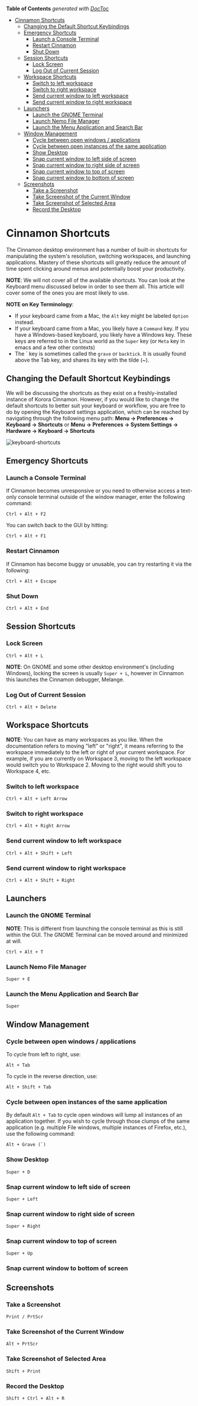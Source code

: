 <!-- START doctoc generated TOC please keep comment here to allow auto update -->
<!-- DON'T EDIT THIS SECTION, INSTEAD RE-RUN doctoc TO UPDATE -->
**Table of Contents**  *generated with [DocToc](https://github.com/thlorenz/doctoc)*

- [Cinnamon Shortcuts](#cinnamon-shortcuts)
  - [Changing the Default Shortcut Keybindings](#changing-the-default-shortcut-keybindings)
  - [Emergency Shortcuts](#emergency-shortcuts)
    - [Launch a Console Terminal](#launch-a-console-terminal)
    - [Restart Cinnamon](#restart-cinnamon)
    - [Shut Down](#shut-down)
  - [Session Shortcuts](#session-shortcuts)
    - [Lock Screen](#lock-screen)
    - [Log Out of Current Session](#log-out-of-current-session)
  - [Workspace Shortcuts](#workspace-shortcuts)
    - [Switch to left workspace](#switch-to-left-workspace)
    - [Switch to right workspace](#switch-to-right-workspace)
    - [Send current window to left workspace](#send-current-window-to-left-workspace)
    - [Send current window to right workspace](#send-current-window-to-right-workspace)
  - [Launchers](#launchers)
    - [Launch the GNOME Terminal](#launch-the-gnome-terminal)
    - [Launch Nemo File Manager](#launch-nemo-file-manager)
    - [Launch the Menu Application and Search Bar](#launch-the-menu-application-and-search-bar)
  - [Window Management](#window-management)
    - [Cycle between open windows / applications](#cycle-between-open-windows--applications)
    - [Cycle between open instances of the same application](#cycle-between-open-instances-of-the-same-application)
    - [Show Desktop](#show-desktop)
    - [Snap current window to left side of screen](#snap-current-window-to-left-side-of-screen)
    - [Snap current window to right side of screen](#snap-current-window-to-right-side-of-screen)
    - [Snap current window to top of screen](#snap-current-window-to-top-of-screen)
    - [Snap current window to bottom of screen](#snap-current-window-to-bottom-of-screen)
  - [Screenshots](#screenshots)
    - [Take a Screenshot](#take-a-screenshot)
    - [Take Screenshot of the Current Window](#take-screenshot-of-the-current-window)
    - [Take Screenshot of Selected Area](#take-screenshot-of-selected-area)
    - [Record the Desktop](#record-the-desktop)

<!-- END doctoc generated TOC please keep comment here to allow auto update -->

# Cinnamon Shortcuts

The Cinnamon desktop environment has a number of built-in shortcuts for manipulating the system's resolution, switching workspaces, and launching applications. Mastery of these shortcuts will greatly reduce the amount of time spent clicking around menus and potentially boost your productivity.

**NOTE**: We will not cover all of the available shortcuts. You can look at the Keyboard menu discussed below in order to see them all. This article will cover some of the ones you are most likely to use.

**NOTE on Key Terminology**:

 * If your keyboard came from a Mac, the `Alt` key might be labeled `Option` instead.
 * If your keyboard came from a Mac, you likely have a `Command` key. If you have a Windows-based keyboard, you likely have a Windows key. These keys are referred to in the Linux world as the `Super` key (or `Meta` key in emacs and a few other contexts)
 * The \` key is sometimes called the `grave` or `backtick`. It is usually found above the Tab key, and shares its key with the tilde (~).

## Changing the Default Shortcut Keybindings

We will be discussing the shortcuts as they exist on a freshly-installed instance of Korora Cinnamon. However, if you would like to change the default shortcuts to better suit your keyboard or workflow, you are free to do by opening the Keyboard settings application, which can be reached by navigating through the following menu path:
**Menu -> Preferences -> Keyboard -> Shortcuts**
or
**Menu -> Preferences -> System Settings -> Hardware -> Keyboard -> Shortcuts**

![keyboard-shortcuts](https://github.com/kororaproject/kp-documentation/wiki/img/cinnamon-keyboard_shortcuts_window.png "Keyboard Shortcuts window") 

## Emergency Shortcuts

### Launch a Console Terminal

If Cinnamon becomes unresponsive or you need to otherwise access a text-only console terminal outside of the window manager, enter the following command:

    Ctrl + Alt + F2

You can switch back to the GUI by hitting:

    Ctrl + Alt + F1

### Restart Cinnamon

If Cinnamon has become buggy or unusable, you can try restarting it via the following:

    Ctrl + Alt + Escape

### Shut Down

    Ctrl + Alt + End

## Session Shortcuts

### Lock Screen

    Ctrl + Alt + L

**NOTE**: On GNOME and some other desktop environment's (including Windows), locking the screen is usually `Super + L`, however in Cinnamon this launches the Cinnamon debugger, Melange.

### Log Out of Current Session

    Ctrl + Alt + Delete

## Workspace Shortcuts

**NOTE**: You can have as many workspaces as you like. When the documentation refers to moving "left" or "right", it means referring to the workspace immediately to the left or right of your current workspace. For example, if you are currently on Workspace 3, moving to the left workspace would switch you to Workspace 2. Moving to the right would shift you to Workspace 4, etc.

### Switch to left workspace

    Ctrl + Alt + Left Arrow

### Switch to right workspace

    Ctrl + Alt + Right Arrow

### Send current window to left workspace

    Ctrl + Alt + Shift + Left

### Send current window to right workspace

    Ctrl + Alt + Shift + Right

## Launchers

### Launch the GNOME Terminal

**NOTE**: This is different from launching the console terminal as this is still within the GUI. The GNOME Terminal can be moved around and minimized at will.

    Ctrl + Alt + T

### Launch Nemo File Manager

    Super + E

### Launch the Menu Application and Search Bar

    Super

## Window Management

### Cycle between open windows / applications

To cycle from left to right, use:

    Alt + Tab

To cycle in the reverse direction, use:

    Alt + Shift + Tab

### Cycle between open instances of the same application

By default `Alt + Tab` to cycle open windows will lump all instances of an application together. If you wish to cycle through those clumps of the same application (e.g. multiple File windows, multiple instances of Firefox, etc.), use the following command:

    Alt + Grave (`)

### Show Desktop

    Super + D

### Snap current window to left side of screen

    Super + Left

### Snap current window to right side of screen

    Super + Right

### Snap current window to top of screen

    Super + Up

### Snap current window to bottom of screen

## Screenshots

### Take a Screenshot

    Print / PrtScr

### Take Screenshot of the Current Window

    Alt + PrtScr

### Take Screenshot of Selected Area

    Shift + Print

### Record the Desktop

    Shift + Ctrl + Alt + R
